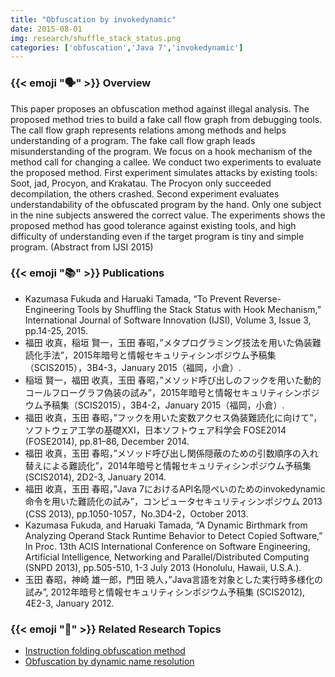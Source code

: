 ```yaml
---
title: "Obfuscation by invokedynamic"
date: 2015-08-01
img: research/shuffle_stack_status.png
categories: ['obfuscation','Java 7','invokedynamic']
---
```


### {{< emoji ":speaking_head:" >}} Overview

This paper proposes an obfuscation method against illegal analysis.
The proposed method tries to build a fake call flow graph from debugging tools.
The call flow graph represents relations among methods and helps understanding of a program.
The fake call flow graph leads misunderstanding of the program.
We focus on a hook mechanism of the method call for changing a callee.
We conduct two experiments to evaluate the proposed method.
First experiment simulates attacks by existing tools: Soot, jad, Procyon, and Krakatau.
The Procyon only succeeded decompilation, the others crashed.
Second experiment evaluates understandability of the obfuscated program by the hand.
Only one subject in the nine subjects answered the correct value.
The experiments shows the proposed method has good tolerance against existing tools, and high difficulty of understanding even if the target program is tiny and simple program.
(Abstract from IJSI 2015)


### {{< emoji ":books:" >}} Publications

* Kazumasa Fukuda and Haruaki Tamada, “To Prevent Reverse-Engineering Tools by Shuffling the Stack Status with Hook Mechanism,” International Journal of Software Innovation (IJSI), Volume 3, Issue 3, pp.14-25, 2015.
* 福田 收真，稲垣 賢一，玉田 春昭，”メタプログラミング技法を用いた偽装難読化手法”，2015年暗号と情報セキュリティシンポジウム予稿集（SCIS2015），3B4-3，January 2015（福岡，小倉）.
* 稲垣 賢一，福田 收真，玉田 春昭，”メソッド呼び出しのフックを用いた動的コールフローグラフ偽装の試み”，2015年暗号と情報セキュリティシンポジウム予稿集（SCIS2015），3B4-2，January 2015（福岡，小倉）. 
* 福田 收真，玉田 春昭，”フックを用いた変数アクセス偽装難読化に向けて”，ソフトウェア工学の基礎XXI，日本ソフトウェア科学会 FOSE2014 (FOSE2014), pp.81–86, December 2014.
* 福田 收真，玉田 春昭，”メソッド呼び出し関係隠蔽のための引数順序の入れ替えによる難読化”，2014年暗号と情報セキュリティシンポジウム予稿集 (SCIS2014), 2D2-3, January 2014.
* 福田 收真，玉田 春昭，”Java 7におけるAPI名隠ぺいのためのinvokedynamic命令を用いた難読化の試み”，コンピュータセキュリティシンポジウム 2013 (CSS 2013), pp.1050-1057，No.3D4-2，October 2013.
* Kazumasa Fukuda, and Haruaki Tamada, “A Dynamic Birthmark from Analyzing Operand Stack Runtime Behavior to Detect Copied Software,” In Proc. 13th ACIS International Conference on Software Engineering, Artificial Intelligence, Networking and Parallel/Distributed Computing (SNPD 2013), pp.505-510, 1-3 July 2013 (Honolulu, Hawaii, U.S.A.).
* 玉田 春昭，神崎 雄一郎，門田 暁人，”Java言語を対象とした実行時多様化の試み”, 2012年暗号と情報セキュリティシンポジウム予稿集 (SCIS2012), 4E2-3, January 2012.

### {{< emoji ":handshake:" >}} Related Research Topics

* [Instruction folding obfuscation method](../obfuscation_by_method_folding)
* [Obfuscation by dynamic name resolution](../obfuscation_by_dnr)
